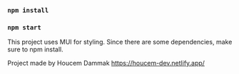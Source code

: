### `npm install`
### `npm start`
This project uses MUI for styling. Since there are some dependencies, make sure to npm install.

Project made by Houcem Dammak
https://houcem-dev.netlify.app/
